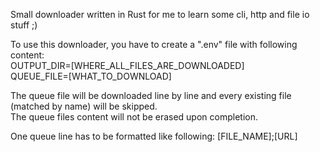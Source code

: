 Small downloader written in Rust for me to learn some cli, http and file io stuff ;)  

To use this downloader, you have to create a ".env" file with following content:  
OUTPUT_DIR=[WHERE_ALL_FILES_ARE_DOWNLOADED]  
QUEUE_FILE=[WHAT_TO_DOWNLOAD]  

The queue file will be downloaded line by line and every existing file (matched by name) will be skipped.  
The queue files content will not be erased upon completion.  

One queue line has to be formatted like following:
[FILE_NAME];[URL]
